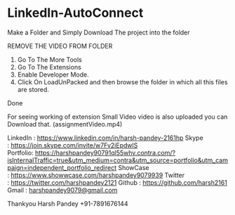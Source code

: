 # LinkedIn-AutoConnect

Make a Folder and Simply Download The project into the folder 

REMOVE THE VIDEO FROM FOLDER

1. Go To The More Tools
2. Go To The Extensions
3. Enable Developer Mode.
4. Click On LoadUnPacked and then browse the folder in which all this files are stored.

Done

For seeing working of extension Small Video video is also uploaded you can Download that. (assignmentVideo.mp4)

LinkedIn : https://www.linkedin.com/in/harsh-pandey-2161hp
Skype : https://join.skype.com/invite/w7Fv2iEpdwlS
Portfolio: https://harshpandey90791ql55whv.contra.com/?isInternalTraffic=true&utm_medium=contra&utm_source=portfolio&utm_campaign=independent_portfolio_redirect
ShowCase : https://www.showwcase.com/harshpandey9079939
Twitter : https://twitter.com/harshpandey2121
Github : https://github.com/harsh2161
Gmail : harshpandey9079@gmail.com

Thankyou
Harsh Pandey
+91-7891676144
